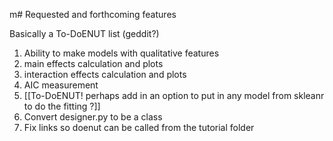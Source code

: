m# Requested and forthcoming features

Basically a To-DoENUT list (geddit?)

  1. Ability to make models with qualitative features
  2. main effects calculation and plots
  3. interaction effects calculation and plots
  4. AIC measurement
  5. \[\[To-DoENUT! perhaps add in an option to put in any model from skleanr to do the fitting ?\]\]
  6. Convert designer.py to be a class
  7. Fix links so doenut can be called from the tutorial folder
